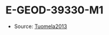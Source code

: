 <a name="material" />

# E-GEOD-39330-M1
<script type="application/ld+json">
  {
    "@context": "https://schema.org/",
    "@type": "ChemicalSubstance",
    "http://purl.org/dc/terms/conformsTo":
      {
        "@type": "CreativeWork",
        "@id": "https://bioschemas.org/profiles/ChemicalSubstance/0.4-RELEASE/"
      },
    "@id": "https://egonw.github.io/nanowiki/nanowiki426.html#material",
    "name": "E-GEOD-39330-M1",
    "sameAs": "http://127.0.0.1/mediawiki/index.php/Special:URIResolver/E-2DGEOD-2D39330-2DM1"
  }
</script>


* Source: [Tuomela2013](http://127.0.0.1/mediawiki/index.php/Special:URIResolver/Tuomela2013)
